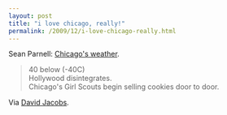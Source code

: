 ```yaml
---
layout: post
title: "i love chicago, really!"
permalink: /2009/12/i-love-chicago-really.html
---
```


<p>Sean Parnell: <a href="http://www.seanparnell.com/Chicago/Chicago%20Weather.htm">Chicago&#39;s weather</a>.</p>

<blockquote><p>40 below (-40C)<br />
      Hollywood disintegrates.<br />
      Chicago&#39;s Girl Scouts begin selling cookies door to door.</p></blockquote>

<p>Via <a href="http://hello.typepad.com/">David Jacobs</a>.</p>


